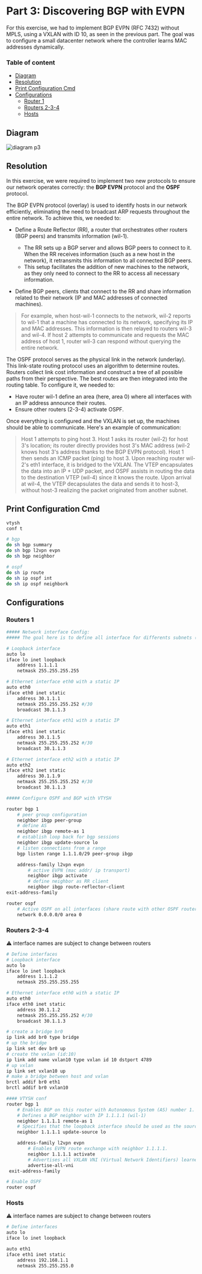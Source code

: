 # Part 3: Discovering BGP with EVPN

For this exercise, we had to implement BGP EVPN (RFC 7432) without MPLS, using a VXLAN with ID 10, as seen in the previous part. The goal was to configure a small datacenter network where the controller learns MAC addresses dynamically.

### Table of content

- [Diagram](#diagram)
- [Resolution](#resolution)
- [Print Configuration Cmd](#print-configuration-cmd)
- [Configurations](#configurations)
	- [Router 1](#routers-1)
	- [Routers 2-3-4](#routers-2-3-4)
	- [Hosts](#hosts)

## Diagram

![diagram p3](./images/p3-diagram.png)

## Resolution

In this exercise, we were required to implement two new protocols to ensure our network operates correctly: the **BGP EVPN** protocol and the **OSPF** protocol.

The BGP EVPN protocol (overlay) is used to identify hosts in our network efficiently, eliminating the need to broadcast ARP requests throughout the entire network. To achieve this, we needed to:

- Define a Route Reflector (RR), a router that orchestrates other routers (BGP peers) and transmits information (wil-1).
  - The RR sets up a BGP server and allows BGP peers to connect to it. When the RR receives information (such as a new host in the network), it retransmits this information to all connected BGP peers.
  - This setup facilitates the addition of new machines to the network, as they only need to connect to the RR to access all necessary information.

- Define BGP peers, clients that connect to the RR and share information related to their network (IP and MAC addresses of connected machines).

> For example, when host-wil-1 connects to the network, wil-2 reports to wil-1 that a machine has connected to its network, specifying its IP and MAC addresses. This information is then relayed to routers wil-3 and wil-4. If host 2 attempts to communicate and requests the MAC address of host 1, router wil-3 can respond without querying the entire network.

The OSPF protocol serves as the physical link in the network (underlay). This link-state routing protocol uses an algorithm to determine routes. Routers collect link cost information and construct a tree of all possible paths from their perspective. The best routes are then integrated into the routing table. To configure it, we needed to:

- Have router wil-1 define an area (here, area 0) where all interfaces with an IP address announce their routes.
- Ensure other routers (2-3-4) activate OSPF.

Once everything is configured and the VXLAN is set up, the machines should be able to communicate. Here's an example of communication:

> Host 1 attempts to ping host 3. Host 1 asks its router (wil-2) for host 3's location; its router directly provides host 3's MAC address (wil-2 knows host 3's address thanks to the BGP EVPN protocol). Host 1 then sends an ICMP packet (ping) to host 3. Upon reaching router wil-2's eth1 interface, it is bridged to the VXLAN. The VTEP encapsulates the data into an IP + UDP packet, and OSPF assists in routing the data to the destination VTEP (wil-4) since it knows the route. Upon arrival at wil-4, the VTEP decapsulates the data and sends it to host-3, without host-3 realizing the packet originated from another subnet. 


## Print Configuration Cmd

```sh
vtysh
conf t

# bgp
do sh bgp summary
do sh bgp l2vpn evpn
do sh bgp neighbor

# ospf
do sh ip route
do sh ip ospf int
do sh ip ospf neighbork
```

## Configurations

### Routers 1

```sh
##### Network interface Config:
##### The goal here is to define all interface for differents subnets (wil-2 / wil-3 / wil-4)

# Loopback interface
auto lo
iface lo inet loopback
	address 1.1.1.1
	netmask 255.255.255.255

# Ethernet interface eth0 with a static IP
auto eth0
iface eth0 inet static
	address 30.1.1.1
	netmask 255.255.255.252 #/30
	broadcast 30.1.1.3

# Ethernet interface eth1 with a static IP
auto eth1
iface eth1 inet static
	address 30.1.1.5
	netmask 255.255.255.252 #/30
	broadcast 30.1.1.3

# Ethernet interface eth2 with a static IP
auto eth2
iface eth2 inet static
	address 30.1.1.9
	netmask 255.255.255.252 #/30
	broadcast 30.1.1.3

##### Configure OSPF and BGP with VTYSH

router bgp 1
	# peer group configuration
	neighbor ibgp peer-group
	# define AS
	neighbor ibgp remote-as 1
	# establish loop back for bgp sessions
	neighbor ibgp update-source lo
	# listen connections from a range
	bgp listen range 1.1.1.0/29 peer-group ibgp

	address-family l2vpn evpn
		# active EVPN (mac addr/ ip transport)
		neighbor ibgp activate
		# define neighbor as RR client
		neighbor ibgp route-reflector-client
exit-address-family

router ospf
	# Active OSPF on all interfaces (share route with other OSPF routers)
	network 0.0.0.0/0 area 0
```

### Routers 2-3-4

:warning: interface names are subject to change between routers

```sh
# Define interfaces
# Loopback interface
auto lo
iface lo inet loopback
	address 1.1.1.2
	netmask 255.255.255.255

# Ethernet interface eth0 with a static IP
auto eth0
iface eth0 inet static
	address 30.1.1.2
	netmask 255.255.255.252 #/30
	broadcast 30.1.1.3

# create a bridge br0
ip link add br0 type bridge
# up the bridge
ip link set dev br0 up
# create the vxlan (id:10)
ip link add name vxlan10 type vxlan id 10 dstport 4789
# up vxlan
ip link set vxlan10 up
# make a bridge between host and vxlan
brctl addif br0 eth1
brctl addif br0 vxlan10

#### VTYSH conf
router bgp 1
	# Enables BGP on this router with Autonomous System (AS) number 1.
	# Defines a BGP neighbor with IP 1.1.1.1 (wil-1)
	neighbor 1.1.1.1 remote-as 1
	# Specifies that the loopback interface should be used as the source IP for BGP updates.
	neighbor 1.1.1.1 update-source lo

	address-family l2vpn evpn
		# Enables EVPN route exchange with neighbor 1.1.1.1.
		neighbor 1.1.1.1 activate
		# Advertises all VXLAN VNI (Virtual Network Identifiers) learned by the router to the BGP neighbor.	
		advertise-all-vni
 exit-address-family

# Enable OSPF
router ospf
```

### Hosts

:warning: interface names are subject to change between routers

```sh
# Define interfaces
auto lo
iface lo inet loopback

auto eth1
iface eth1 inet static
    address 192.168.1.1
    netmask 255.255.255.0
```